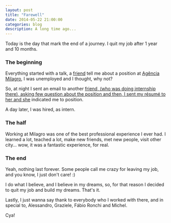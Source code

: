 ```yaml
---
layout: post
title: "Farewell"
date: 2014-05-22 21:00:00
categories: blog
description: A long time ago...
---
```


<div class="wrapper" markdown="1">
Today is the day that mark the end of a journey. I quit my job after 1 year and 10 months.

### The beginning

Everything started with a talk, a <a href="https://github.com/alessandrostein" target="_blank">friend</a> tell me about a position at <a href="http://www.milagro.ag/" target="_blank">Agência Milagro</a>, I was unemployed and I thought, why not?

So, at night I sent an email to another <a href="https://github.com/grazigrossklags" target="_blank">friend, (who was doing internship there), asking few question about the position and then, I sent my résumé to her and she</a> indicated me to position.

A day later, I was hired, as intern.

### The half

Working at Milagro was one of the best professional experience I ever had. I learned a lot, teached a lot, make new friends, met new people, visit other city... wow, it was a fantastic experience, for real.

### The end

Yeah, nothing last forever. Some people call me crazy for leaving my job, and you know, I just don't care! :)

I do what I believe, and I believe in my dreams, so, for that reason I decided to quit my job and build my dreams. That's it.

Lastly, I just wanna say thank to everybody who I worked with there, and in special to, Alessandro, Graziele, Fábio Ronchi and Michel.

Cya!
</div>
